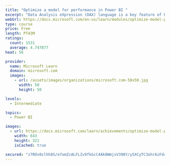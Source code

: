 ```yaml
---
title: "Optimize a model for performance in Power BI "
excerpt: "Data Analysis eXpression (DAX) language is a key feature of Power BI. It is used to create calculated columns, calculated tables, and measures. In this module, you will learn how to use DAX to solve typical analytics problems. You will learn about one of the most popular DAX functions, CALCULATE, and how it can override the default behavior of Power BI."
webUrl: https://docs.microsoft.com/en-us/learn/modules/optimize-model-power-bi/
type: course
price: Free
length: PT43M
ratings:
  count: 1531
  average: 4.747877
heat: 56

provider:
  name: Microsoft Learn
  domain: microsoft.com
  images:
    - url: /assets/images/organizations/microsoft.com-50x50.jpg
      width: 50
      height: 50

levels:
  - Intermediate

topics:
  - Power BI

images:
  - url: https://docs.microsoft.com/learn/achievements/optimize-model-power-bi-social.png
    width: 643
    height: 321
    isCached: true

secured: "z7ROv0zlhh8S/e7omZcALFLZv9fkGcC4Ak8WmjsV398Y/ySXCyTC3ohrAiFdcCeGqB01g9rr6buVIaD6g1Fv50ThQRZX7DUX1a/B796Y6qYok2H5uIXGP8xLkxT3vlLjqo7BWJA8mkVFVhGsKkDXtQcgzq3LG/hzuRVD59yV/UPKxaYpu16DPmea+HOp7FSvcSMYPI3AWu1VCPxSmcMab0iT4+rj7wvJjKQViaqxDeNYrG6X7rr8x9T0B6+KdssPYJZQNkdSqSta65L/tgDD7CJyHPSRrD2fybn4/nnRer59IWMuaEoueZAh566zHA8Dd5UQuoH8nGvHRO+JYxCHHHN6UH2iU0wSn+ZlNpLqH/O+W6I4bZ1BEHgy9IFj1ARcf3cp5bq8BQ5aZKwBXrqy4WYt399EU1lpqHRx9ZG4jy4=;yRBv7Xd9ro2E5gFpCceyvw=="
---
```


